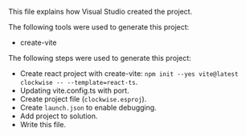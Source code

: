 This file explains how Visual Studio created the project.

The following tools were used to generate this project:
- create-vite

The following steps were used to generate this project:
- Create react project with create-vite: `npm init --yes vite@latest clockwise -- --template=react-ts`.
- Updating vite.config.ts with port.
- Create project file (`clockwise.esproj`).
- Create `launch.json` to enable debugging.
- Add project to solution.
- Write this file.
